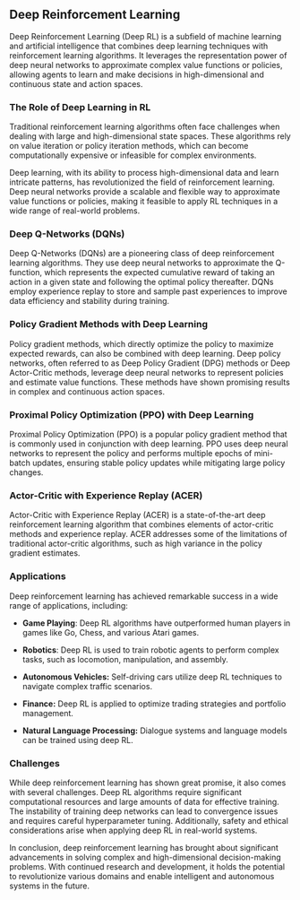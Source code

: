 ## Deep Reinforcement Learning
Deep Reinforcement Learning (Deep RL) is a subfield of machine learning and artificial intelligence that combines deep learning techniques with reinforcement learning algorithms. It leverages the representation power of deep neural networks to approximate complex value functions or policies, allowing agents to learn and make decisions in high-dimensional and continuous state and action spaces.

### The Role of Deep Learning in RL
Traditional reinforcement learning algorithms often face challenges when dealing with large and high-dimensional state spaces. These algorithms rely on value iteration or policy iteration methods, which can become computationally expensive or infeasible for complex environments.

Deep learning, with its ability to process high-dimensional data and learn intricate patterns, has revolutionized the field of reinforcement learning. Deep neural networks provide a scalable and flexible way to approximate value functions or policies, making it feasible to apply RL techniques in a wide range of real-world problems.

### Deep Q-Networks (DQNs)
Deep Q-Networks (DQNs) are a pioneering class of deep reinforcement learning algorithms. They use deep neural networks to approximate the Q-function, which represents the expected cumulative reward of taking an action in a given state and following the optimal policy thereafter. DQNs employ experience replay to store and sample past experiences to improve data efficiency and stability during training.

### Policy Gradient Methods with Deep Learning
Policy gradient methods, which directly optimize the policy to maximize expected rewards, can also be combined with deep learning. Deep policy networks, often referred to as Deep Policy Gradient (DPG) methods or Deep Actor-Critic methods, leverage deep neural networks to represent policies and estimate value functions. These methods have shown promising results in complex and continuous action spaces.

### Proximal Policy Optimization (PPO) with Deep Learning
Proximal Policy Optimization (PPO) is a popular policy gradient method that is commonly used in conjunction with deep learning. PPO uses deep neural networks to represent the policy and performs multiple epochs of mini-batch updates, ensuring stable policy updates while mitigating large policy changes.

### Actor-Critic with Experience Replay (ACER)
Actor-Critic with Experience Replay (ACER) is a state-of-the-art deep reinforcement learning algorithm that combines elements of actor-critic methods and experience replay. ACER addresses some of the limitations of traditional actor-critic algorithms, such as high variance in the policy gradient estimates.

### Applications
Deep reinforcement learning has achieved remarkable success in a wide range of applications, including:

- **Game Playing**: Deep RL algorithms have outperformed human players in games like Go, Chess, and various Atari games.

- **Robotics**: Deep RL is used to train robotic agents to perform complex tasks, such as locomotion, manipulation, and assembly.

- **Autonomous Vehicles:** Self-driving cars utilize deep RL techniques to navigate complex traffic scenarios.

- **Finance:** Deep RL is applied to optimize trading strategies and portfolio management.

- **Natural Language Processing:** Dialogue systems and language models can be trained using deep RL.

### Challenges
While deep reinforcement learning has shown great promise, it also comes with several challenges. Deep RL algorithms require significant computational resources and large amounts of data for effective training. The instability of training deep networks can lead to convergence issues and requires careful hyperparameter tuning. Additionally, safety and ethical considerations arise when applying deep RL in real-world systems.

In conclusion, deep reinforcement learning has brought about significant advancements in solving complex and high-dimensional decision-making problems. With continued research and development, it holds the potential to revolutionize various domains and enable intelligent and autonomous systems in the future.

